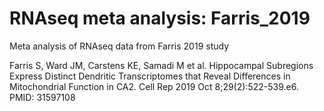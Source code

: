 # RNAseq meta analysis: Farris_2019
Meta analysis of RNAseq data from Farris 2019 study
	
Farris S, Ward JM, Carstens KE, Samadi M et al. Hippocampal Subregions Express Distinct Dendritic Transcriptomes that Reveal Differences in Mitochondrial Function in CA2. Cell Rep 2019 Oct 8;29(2):522-539.e6. PMID: 31597108
